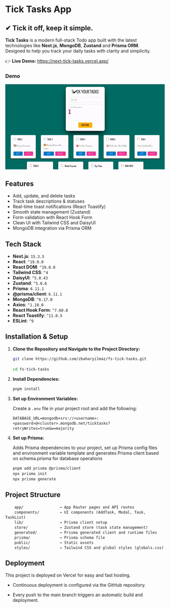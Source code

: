 # Tick Tasks App

## ✔︎ Tick it off, keep it simple.

**Tick Tasks** is a modern full-stack Todo app built with the latest technologies like **Next.js**, **MongoDB**, **Zustand** and **Prisma ORM**.  
Designed to help you track your daily tasks with clarity and simplicity.

👉 **Live Demo:** https://next-tick-tasks.vercel.app/

### Demo

![Tick Tasks Demo](./public/ticktasks-demo.gif)

## Features

- Add, update, and delete tasks
- Track task descriptions & statuses
- Real-time toast notifications (React Toastify)
- Smooth state management (Zustand)
- Form validation with React Hook Form
- Clean UI with Tailwind CSS and DaisyUI
- MongoDB integration via Prisma ORM

## Tech Stack

- **Next.js**: `15.3.5`
- **React**: `^19.0.0`
- **React DOM**: `^19.0.0`
- **Tailwind CSS**: `^4`
- **DaisyUI**: `^5.0.43`
- **Zustand**: `^5.0.6`
- **Prisma**: `6.11.1`
- **@prisma/client**: `6.11.1`
- **MongoDB**: `^6.17.0`
- **Axios**: `^1.10.0`
- **React Hook Form**: `^7.60.0`
- **React Toastify**: `^11.0.5`
- **ESLint**: `^9`

## Installation & Setup

1. **Clone the Repository and Navigate to the Project Directory:**

   ```bash
   git clone https://github.com/zbaharyilmaz/fs-tick-tasks.git

   cd fs-tick-tasks
   ```

2. **Install Dependencies:**

   ```bash
   pnpm install
   ```

3. **Set up Environment Variables:**

   Create a `.env` file in your project root and add the following:

   ```env
   DATABASE_URL=mongodb+srv://<username>:<password>@<cluster>.mongodb.net/ticktasks?retryWrites=true&w=majority
   ```

4. **Set up Prisma:**

   Adds Prisma dependencies to your project, set up Prisma config files and environment variable template and generates Prisma client based on schema.prisma for database operations

   ```bash
   pnpm add prisma @prisma/client
   npx prisma init
   npx prisma generate
   ```

## Project Structure

```plaintext
    app/                → App Router pages and API routes
    components/         → UI components (AddTask, Modal, Task, TaskList)
    lib/                → Prisma client setup
    store/              → Zustand store (task state management)
    generated/          → Prisma generated client and runtime files
    prisma/             → Prisma schema file
    public/             → Static assets
    styles/             → Tailwind CSS and global styles (globals.css)
```

## Deployment

This project is deployed on Vercel for easy and fast hosting.

- Continuous deployment is configured via the GitHub repository.

- Every push to the main branch triggers an automatic build and deployment.

